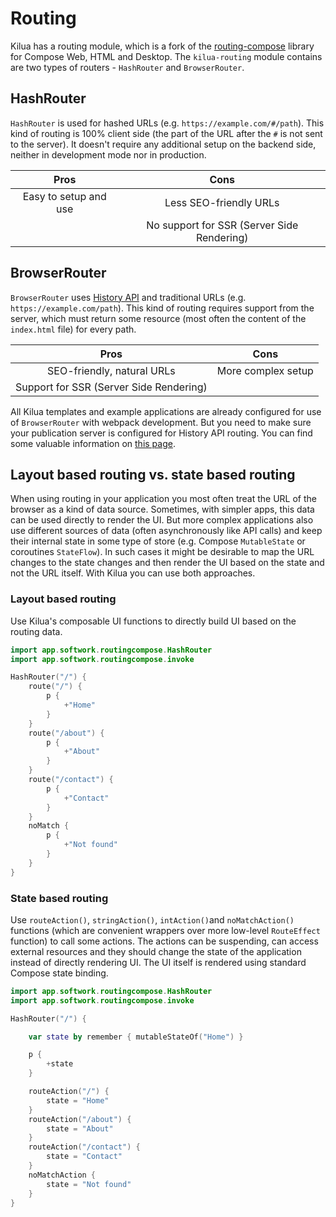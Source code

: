 # Routing

Kilua has a routing module, which is a fork of the [routing-compose](https://github.com/hfhbd/routing-compose) library for Compose Web, HTML and Desktop. The `kilua-routing` module contains are two types of routers - `HashRouter` and `BrowserRouter`.&#x20;

## HashRouter&#x20;

`HashRouter` is used for hashed URLs (e.g. `https://example.com/#/path`). This kind of routing is 100% client side (the part of the URL after the `#` is not sent to the server). It doesn't require any additional setup on the backend side, neither in development mode nor in production.

|          Pros         |                    Cons                    |
| :-------------------: | :----------------------------------------: |
| Easy to setup and use |           Less SEO-friendly URLs           |
|                       | No support for SSR (Server Side Rendering) |

## BrowserRouter

`BrowserRouter` uses [History API](https://developer.mozilla.org/en-US/docs/Web/API/History_API) and traditional URLs (e.g. `https://example.com/path`). This kind of routing requires support from the server, which must return some resource (most often the content of the `index.html` file) for every path.

|                   Pros                  |        Cons        |
| :-------------------------------------: | :----------------: |
|        SEO-friendly, natural URLs       | More complex setup |
| Support for SSR (Server Side Rendering) |                    |

All Kilua templates and example applications are already configured for use of `BrowserRouter` with webpack development. But you need to make sure your publication server is configured for History API routing. You can find some valuable information on [this page](https://router.vuejs.org/guide/essentials/history-mode#Example-Server-Configurations).

## Layout based routing vs. state based routing

When using routing in your application you most often treat the URL of the browser as a kind of data source. Sometimes, with simpler apps, this data can be used directly to render the UI. But more complex applications also use different sources of data (often asynchronously like API calls) and keep their internal state in some type of store (e.g. Compose `MutableState` or coroutines `StateFlow`). In such cases it might be desirable to map the URL changes to the state changes and then render the UI based on the state and not the URL itself. With Kilua you can use both approaches.

### Layout based routing

Use Kilua's composable UI functions to directly build UI based on the routing data.

```kotlin
import app.softwork.routingcompose.HashRouter
import app.softwork.routingcompose.invoke

HashRouter("/") {
    route("/") {
        p {
            +"Home"
        }
    }
    route("/about") {
        p {
            +"About"
        }
    }
    route("/contact") {
        p {
            +"Contact"
        }
    }
    noMatch {
        p {
            +"Not found"
        }
    }
}
```

### State based routing

Use `routeAction()`, `stringAction()`, `intAction()`and `noMatchAction()` functions (which are convenient wrappers over more low-level `RouteEffect` function) to call some actions. The actions can be suspending, can access external resources and they should change the state of the application instead of directly rendering UI. The UI itself is rendered using standard Compose state binding.

```kotlin
import app.softwork.routingcompose.HashRouter
import app.softwork.routingcompose.invoke

HashRouter("/") {

    var state by remember { mutableStateOf("Home") }

    p {
        +state
    }

    routeAction("/") {
        state = "Home"
    }
    routeAction("/about") {
        state = "About"
    }
    routeAction("/contact") {
        state = "Contact"
    }
    noMatchAction {
        state = "Not found"
    }
}
```
